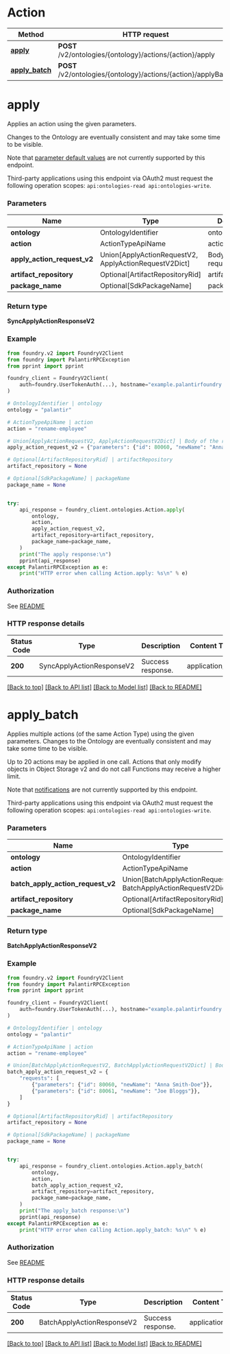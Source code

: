 # Action

Method | HTTP request |
------------- | ------------- |
[**apply**](#apply) | **POST** /v2/ontologies/{ontology}/actions/{action}/apply |
[**apply_batch**](#apply_batch) | **POST** /v2/ontologies/{ontology}/actions/{action}/applyBatch |

# **apply**
Applies an action using the given parameters. 

Changes to the Ontology are eventually consistent and may take some time to be visible.

Note that [parameter default values](/docs/foundry/action-types/parameters-default-value/) are not currently supported by
this endpoint.

Third-party applications using this endpoint via OAuth2 must request the
following operation scopes: `api:ontologies-read api:ontologies-write`.


### Parameters

Name | Type | Description  | Notes |
------------- | ------------- | ------------- | ------------- |
**ontology** | OntologyIdentifier | ontology |  |
**action** | ActionTypeApiName | action |  |
**apply_action_request_v2** | Union[ApplyActionRequestV2, ApplyActionRequestV2Dict] | Body of the request |  |
**artifact_repository** | Optional[ArtifactRepositoryRid] | artifactRepository | [optional] |
**package_name** | Optional[SdkPackageName] | packageName | [optional] |

### Return type
**SyncApplyActionResponseV2**

### Example

```python
from foundry.v2 import FoundryV2Client
from foundry import PalantirRPCException
from pprint import pprint

foundry_client = FoundryV2Client(
    auth=foundry.UserTokenAuth(...), hostname="example.palantirfoundry.com"
)

# OntologyIdentifier | ontology
ontology = "palantir"

# ActionTypeApiName | action
action = "rename-employee"

# Union[ApplyActionRequestV2, ApplyActionRequestV2Dict] | Body of the request
apply_action_request_v2 = {"parameters": {"id": 80060, "newName": "Anna Smith-Doe"}}

# Optional[ArtifactRepositoryRid] | artifactRepository
artifact_repository = None

# Optional[SdkPackageName] | packageName
package_name = None


try:
    api_response = foundry_client.ontologies.Action.apply(
        ontology,
        action,
        apply_action_request_v2,
        artifact_repository=artifact_repository,
        package_name=package_name,
    )
    print("The apply response:\n")
    pprint(api_response)
except PalantirRPCException as e:
    print("HTTP error when calling Action.apply: %s\n" % e)

```



### Authorization

See [README](../../../../README.md#authorization)

### HTTP response details
| Status Code | Type        | Description | Content Type |
|-------------|-------------|-------------|------------------|
**200** | SyncApplyActionResponseV2  | Success response. | application/json |

[[Back to top]](#) [[Back to API list]](../../../../README.md#documentation-for-api-endpoints) [[Back to Model list]](../../../../README.md#models-v2-link) [[Back to README]](../../../../README.md)

# **apply_batch**
Applies multiple actions (of the same Action Type) using the given parameters.
Changes to the Ontology are eventually consistent and may take some time to be visible.

Up to 20 actions may be applied in one call. Actions that only modify objects in Object Storage v2 and do not
call Functions may receive a higher limit.

Note that [notifications](/docs/foundry/action-types/notifications/) are not currently supported by this endpoint.

Third-party applications using this endpoint via OAuth2 must request the
following operation scopes: `api:ontologies-read api:ontologies-write`.


### Parameters

Name | Type | Description  | Notes |
------------- | ------------- | ------------- | ------------- |
**ontology** | OntologyIdentifier | ontology |  |
**action** | ActionTypeApiName | action |  |
**batch_apply_action_request_v2** | Union[BatchApplyActionRequestV2, BatchApplyActionRequestV2Dict] | Body of the request |  |
**artifact_repository** | Optional[ArtifactRepositoryRid] | artifactRepository | [optional] |
**package_name** | Optional[SdkPackageName] | packageName | [optional] |

### Return type
**BatchApplyActionResponseV2**

### Example

```python
from foundry.v2 import FoundryV2Client
from foundry import PalantirRPCException
from pprint import pprint

foundry_client = FoundryV2Client(
    auth=foundry.UserTokenAuth(...), hostname="example.palantirfoundry.com"
)

# OntologyIdentifier | ontology
ontology = "palantir"

# ActionTypeApiName | action
action = "rename-employee"

# Union[BatchApplyActionRequestV2, BatchApplyActionRequestV2Dict] | Body of the request
batch_apply_action_request_v2 = {
    "requests": [
        {"parameters": {"id": 80060, "newName": "Anna Smith-Doe"}},
        {"parameters": {"id": 80061, "newName": "Joe Bloggs"}},
    ]
}

# Optional[ArtifactRepositoryRid] | artifactRepository
artifact_repository = None

# Optional[SdkPackageName] | packageName
package_name = None


try:
    api_response = foundry_client.ontologies.Action.apply_batch(
        ontology,
        action,
        batch_apply_action_request_v2,
        artifact_repository=artifact_repository,
        package_name=package_name,
    )
    print("The apply_batch response:\n")
    pprint(api_response)
except PalantirRPCException as e:
    print("HTTP error when calling Action.apply_batch: %s\n" % e)

```



### Authorization

See [README](../../../../README.md#authorization)

### HTTP response details
| Status Code | Type        | Description | Content Type |
|-------------|-------------|-------------|------------------|
**200** | BatchApplyActionResponseV2  | Success response. | application/json |

[[Back to top]](#) [[Back to API list]](../../../../README.md#documentation-for-api-endpoints) [[Back to Model list]](../../../../README.md#models-v2-link) [[Back to README]](../../../../README.md)

